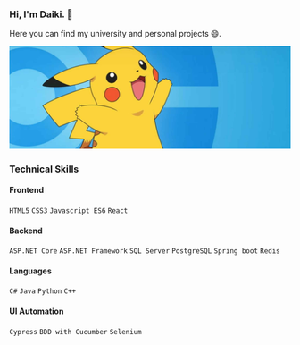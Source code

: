 ### Hi, I'm Daiki. 👋

Here you can find my university and personal projects 😄.

![Welcome to my github page!](https://raw.githubusercontent.com/Daikichibana/Daikichibana/main/pikachu-banner.jpg)

### Technical Skills
#### Frontend
`HTML5` `CSS3` `Javascript ES6` `React`

#### Backend
`ASP.NET Core` `ASP.NET Framework` `SQL Server` `PostgreSQL` `Spring boot` `Redis`

#### Languages
`C#` `Java` `Python` `C++`

#### UI Automation
`Cypress` `BDD with Cucumber` `Selenium`

